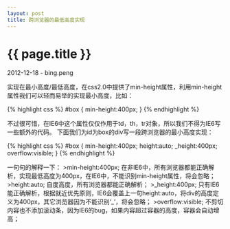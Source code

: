 ```yaml
---
layout: post
title: 跨浏览器的最低高度实现
---
```


{{ page.title }}
================

<p class="meta">2012-12-18 - bing.peng</p>

<p>
实现在最小高度/最低高度，在css2.0中提供了min-height属性，利用min-height属性我们可以轻而易举的实现最小高度，比如：
</p>

{% highlight css %}
#box { min-height:400px; }
{% endhighlight %}

<p>
不过很可惜，在IE6中这个属性仅仅作用于td，th，tr对象，所以我们不得为IE6写一些额外的代码。
下面我们为id为box的div写一段跨浏览器的最小高度实现：
</p>

{% highlight css %}
#box {
    min-height:400px;
    height:auto;
    _height:400px;
    overflow:visible;
}
{% endhighlight %}

<p>
一句句的解释一下：
>min-height:400px; 在非IE6中，所有浏览器都能正确解析，实现最低高度为400px，在IE6中，不能识别min-height属性，将会忽略；
>height:auto; 自度高度，所有浏览器都能正确解析；
>_height:400px; 只有IE6能正确解析，根据就近优先原则，IE6会覆盖上一句height:auto，将div的高度定义为400px，其它浏览器因为不能识别‘_’，将会忽略；
>overflow:visible; 不剪切内容也不添加滚动条，因为IE6的bug，如果内容超过容器的高度，容器会自动增高；
</p>
